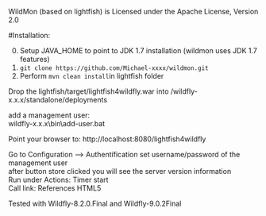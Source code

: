
WildMon (based on lightfish) is Licensed under the Apache License, Version 2.0

#Installation:

0. Setup JAVA_HOME to point to JDK 1.7 installation (wildmon uses JDK 1.7 features)
1. `git clone https://github.com/Michael-xxxx/wildmon.git`
2. Perform `mvn clean install`in lightfish folder

Drop the lightfish/target/lightfish4wildfly.war into /wildfly-x.x.x/standalone/deployments

add a management user:  
wildfly-x.x.x\bin\add-user.bat

Point your browser to: http://localhost:8080/lightfish4wildfly

Go to Configuration --> Authentification set username/password of the management user  
after button store clicked you will see the server version information  
Run under Actions: Timer start  
Call link: References HTML5  

Tested with Wildfly-8.2.0.Final and Wildfly-9.0.2Final

